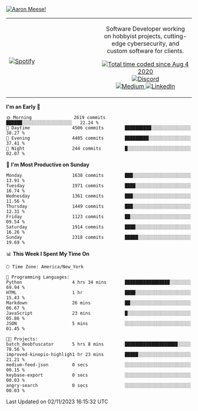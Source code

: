 [![Aaron Meese!](https://user-images.githubusercontent.com/17814535/88975338-a2aabf00-d27f-11ea-963f-8a19608716b4.png)](https://github.com/ajmeese7/readme-ascii "README ASCII")

<!-- Modified from project here: https://github.com/novatorem/novatorem -->
<table width="100%">
  <tr>
  <td width="50%">

&nbsp; <br> [![Spotify](https://ajmeese7.vercel.app/api/spotify)](https://open.spotify.com/user/ajmeese)

  </td>
  <td width="50%">
    <p align="center">
    Software Developer working on hobbyist projects, cutting-edge cybersecurity, and custom software for clients.
    </p>
    <p align="center">
      <a href="https://wakatime.com/@f726891d-3b02-46cd-9b60-e8c59f9e2b14">
        <img src="https://wakatime.com/badge/user/f726891d-3b02-46cd-9b60-e8c59f9e2b14.svg" alt="Total time coded since Aug 4 2020" title="WakaTime" />
      </a>
      <a href="http://link.aaronmeese.com/discord">
        <img src="https://img.shields.io/badge/discord-ajmeese7%234835-369?style=flat-square&logo=discord&logoColor=white&color=purple" alt="Discord" title="Discord">
      </a>
      <br />
      <a href="https://link.aaronmeese.com/medium">
        <img src="https://img.shields.io/badge/medium-ajmeese7-1DB954?style=flat-square&logo=medium&logoColor=white" alt="Medium" title="Medium">
      </a>
      <a href="https://link.aaronmeese.com/linkedin">
        <img src="https://img.shields.io/badge/linkedIn-aaronmeese-1DB954?style=flat-square&logo=linkedin&logoColor=white&color=blue" alt="LinkedIn" title="LinkedIn">
      </a>
    </p>
  </td>

</table>

[//]: <> (The `&nbsp;` is to have Aphelion take up more space)

<!--START_SECTION:waka-->
**I'm an Early 🐤** 

```text
🌞 Morning                2619 commits        ██████░░░░░░░░░░░░░░░░░░░   22.24 % 
🌆 Daytime                4506 commits        ██████████░░░░░░░░░░░░░░░   38.27 % 
🌃 Evening                4405 commits        █████████░░░░░░░░░░░░░░░░   37.41 % 
🌙 Night                  244 commits         █░░░░░░░░░░░░░░░░░░░░░░░░   02.07 % 
```
📅 **I'm Most Productive on Sunday** 

```text
Monday                   1638 commits        ███░░░░░░░░░░░░░░░░░░░░░░   13.91 % 
Tuesday                  1971 commits        ████░░░░░░░░░░░░░░░░░░░░░   16.74 % 
Wednesday                1361 commits        ███░░░░░░░░░░░░░░░░░░░░░░   11.56 % 
Thursday                 1449 commits        ███░░░░░░░░░░░░░░░░░░░░░░   12.31 % 
Friday                   1123 commits        ██░░░░░░░░░░░░░░░░░░░░░░░   09.54 % 
Saturday                 1914 commits        ████░░░░░░░░░░░░░░░░░░░░░   16.26 % 
Sunday                   2318 commits        █████░░░░░░░░░░░░░░░░░░░░   19.69 % 
```


📊 **This Week I Spent My Time On** 

```text
🕑︎ Time Zone: America/New_York

💬 Programming Languages: 
Python                   4 hrs 34 mins       █████████████████░░░░░░░░   69.94 % 
HTML                     1 hr                ████░░░░░░░░░░░░░░░░░░░░░   15.43 % 
Markdown                 26 mins             ██░░░░░░░░░░░░░░░░░░░░░░░   06.67 % 
JavaScript               23 mins             █░░░░░░░░░░░░░░░░░░░░░░░░   05.86 % 
JSON                     5 mins              ░░░░░░░░░░░░░░░░░░░░░░░░░   01.45 % 

🐱‍💻 Projects: 
batch_deobfuscator       5 hrs 8 mins        ████████████████████░░░░░   78.56 % 
improved-kinopio-highligh1 hr 23 mins        █████░░░░░░░░░░░░░░░░░░░░   21.21 % 
medium-feed-json         0 secs              ░░░░░░░░░░░░░░░░░░░░░░░░░   00.15 % 
keybase-export           0 secs              ░░░░░░░░░░░░░░░░░░░░░░░░░   00.03 % 
angry-search             0 secs              ░░░░░░░░░░░░░░░░░░░░░░░░░   00.03 % 
```


 Last Updated on 02/11/2023 16:15:32 UTC
<!--END_SECTION:waka-->
